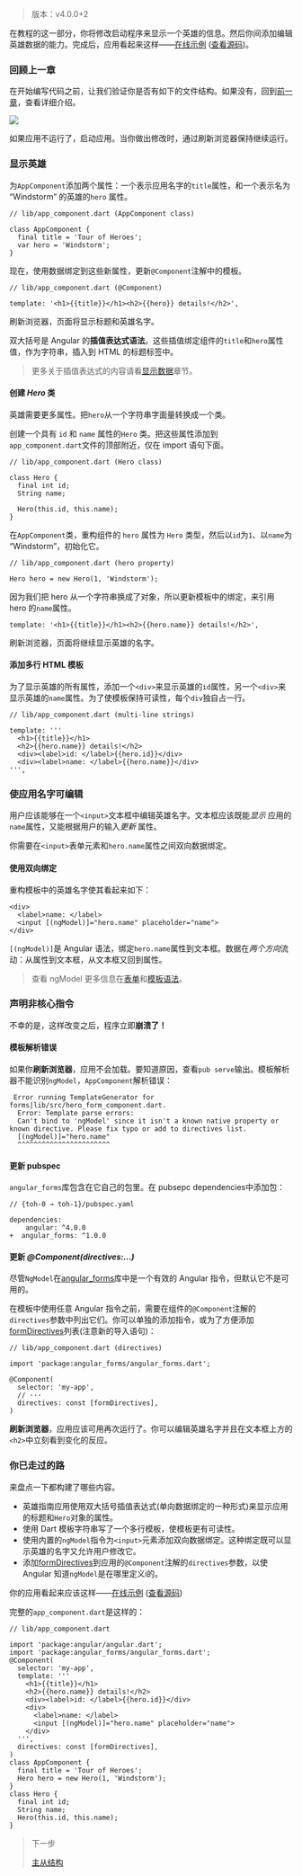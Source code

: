 > 版本：v4.0.0+2

在教程的这一部分，你将修改启动程序来显示一个英雄的信息。然后你间添加编辑英雄数据的能力。完成后，应用看起来这样——[在线示例](https://webdev.dartlang.org/examples/toh-1/) ([查看源码](https://github.com/angular-examples/toh-1/tree/master))。

### 回顾上一章

在开始编写代码之前，让我们验证你是否有如下的文件结构。如果没有，回到[前一章](启动程序.md)，查看详细介绍。

![](https://upload-images.jianshu.io/upload_images/892968-e7d8d66044783693.png?imageMogr2/auto-orient/strip%7CimageView2/2/w/1240)

如果应用不运行了，启动应用。当你做出修改时，通过刷新浏览器保持继续运行。

### 显示英雄

为`AppComponent`添加两个属性：一个表示应用名字的`title`属性，和一个表示名为 “Windstorm” 的英雄的`hero` 属性。

```
// lib/app_component.dart (AppComponent class)

class AppComponent {
  final title = 'Tour of Heroes';
  var hero = 'Windstorm';
}
```

现在，使用数据绑定到这些新属性，更新`@Component`注解中的模板。

```
// lib/app_component.dart (@Component)

template: '<h1>{{title}}</h1><h2>{{hero}} details!</h2>',
```

刷新浏览器，页面将显示标题和英雄名字。

双大括号是 Angular 的**插值表达式语法**。这些插值绑定组件的`title`和`hero`属性值，作为字符串，插入到 HTML 的标题标签中。

> 更多关于插值表达式的内容请看[显示数据](/指南/显示数据.md)章节。

#### 创建 *Hero* 类

英雄需要更多属性。把`hero`从一个字符串字面量转换成一个类。

创建一个具有 `id` 和 `name` 属性的`Hero` 类。把这些属性添加到 `app_component.dart`文件的顶部附近，仅在 import 语句下面。

```
// lib/app_component.dart (Hero class)

class Hero {
  final int id;
  String name;

  Hero(this.id, this.name);
}
```

在`AppComponent`类，重构组件的 `hero` 属性为 `Hero` 类型，然后以`id`为`1`、以`name`为 “Windstorm”，初始化它。

```
// lib/app_component.dart (hero property)

Hero hero = new Hero(1, 'Windstorm');
```

因为我们把 hero 从一个字符串换成了对象，所以更新模板中的绑定，来引用 hero 的`name`属性。

```
template: '<h1>{{title}}</h1><h2>{{hero.name}} details!</h2>',
```

刷新浏览器，页面将继续显示英雄的名字。

#### 添加多行 HTML 模板

为了显示英雄的所有属性，添加一个`<div>`来显示英雄的`id`属性，另一个`<div>`来显示英雄的`name`属性。为了使模板保持可读性，每个`div`独自占一行。

```
// lib/app_component.dart (multi-line strings)

template: '''
  <h1>{{title}}</h1>
  <h2>{{hero.name}} details!</h2>
  <div><label>id: </label>{{hero.id}}</div>
  <div><label>name: </label>{{hero.name}}</div>
''',
```

### 使应用名字可编辑

用户应该能够在一个`<input>`文本框中编辑英雄名字。文本框应该既能*显示* 应用的`name`属性，又能根据用户的输入*更新* 属性。

你需要在`<input>`表单元素和`hero.name`属性之间双向数据绑定。

#### 使用双向绑定

重构模板中的英雄名字使其看起来如下：

```
<div>
  <label>name: </label>
  <input [(ngModel)]="hero.name" placeholder="name">
</div>
```

`[(ngModel)]`是 Angular 语法，绑定`hero.name`属性到文本框。数据在*两个方向*流动：从属性到文本框，从文本框又回到属性。

> 查看 ngModel 更多信息在[表单](/指南/表单.md)和[模板语法](/指南/模板语法.md)。

### 声明非核心指令

不幸的是，这样改变之后，程序立即**崩溃了！**

#### 模板解析错误

如果你**刷新浏览器**，应用不会加载。要知道原因，查看`pub serve`输出。模板解析器不能识别`ngModel`，`AppComponent`解析错误：

```
 Error running TemplateGenerator for forms|lib/src/hero_form_component.dart.
  Error: Template parse errors:
  Can't bind to 'ngModel' since it isn't a known native property or known directive. Please fix typo or add to directives list.
  [(ngModel)]="hero.name"
  ^^^^^^^^^^^^^^^^^^^^^^^
```

#### 更新 pubspec

`angular_forms`库包含在它自己的包里。在 pubsepc dependencies中添加包：

```
// {toh-0 → toh-1}/pubspec.yaml

dependencies:
    angular: ^4.0.0
+  angular_forms: ^1.0.0
```

#### 更新 *@Component(directives:...)*

尽管`NgModel`在[angular_forms](https://webdev.dartlang.org/api/angular_forms)库中是一个有效的 Angular 指令，但默认它不是可用的。

在模板中使用任意 Angular 指令之前，需要在组件的`@Component`注解的`directives`参数中列出它们。你可以单独的添加指令，或为了方便添加[formDirectives](https://webdev.dartlang.org/api/angular_forms/angular_forms/formDirectives-constant)列表(注意新的导入语句)：

```
// lib/app_component.dart (directives)

import 'package:angular_forms/angular_forms.dart';

@Component(
  selector: 'my-app',
  // ···
  directives: const [formDirectives],
)
```

**刷新浏览器**，应用应该可用再次运行了。你可以编辑英雄名字并且在文本框上方的`<h2>`中立刻看到变化的反应。


### 你已走过的路

来盘点一下都构建了哪些内容。

* 英雄指南应用使用双大括号插值表达式(单向数据绑定的一种形式)来显示应用的标题和`Hero`对象的属性。
* 使用 Dart 模板字符串写了一个多行模板，使模板更有可读性。
* 使用内置的`ngModel`指令为`<input>`元素添加双向数据绑定。这种绑定既可以显示英雄的名字又允许用户修改它。
* 添加[formDirectives](https://webdev.dartlang.org/api/angular_forms/angular_forms/formDirectives-constant)到应用的`@Component`注解的`directives`参数，以使 Angular 知道`ngModel`是在哪里定义i的。

你的应用看起来应该这样——[在线示例](https://webdev.dartlang.org/examples/toh-1/) ([查看源码](https://github.com/angular-examples/toh-1/tree/master))

完整的`app_component.dart`是这样的：

```
// lib/app_component.dart

import 'package:angular/angular.dart';
import 'package:angular_forms/angular_forms.dart';
@Component(
  selector: 'my-app',
  template: '''
    <h1>{{title}}</h1>
    <h2>{{hero.name}} details!</h2>
    <div><label>id: </label>{{hero.id}}</div>
    <div>
      <label>name: </label>
      <input [(ngModel)]="hero.name" placeholder="name">
    </div>
  ''',
  directives: const [formDirectives],
)
class AppComponent {
  final title = 'Tour of Heroes';
  Hero hero = new Hero(1, 'Windstorm');
}
class Hero {
  final int id;
  String name;
  Hero(this.id, this.name);
}
```

> 下一步
>
> [主从结构](主从结构.md)
